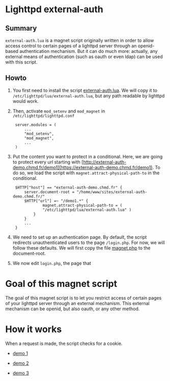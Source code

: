 Lighttpd external-auth
======================

Summary
-------

`external-auth.lua` is a magnet script originally written in order to
allow access control to certain pages of a lighttpd server through an
openid-based authentication mechanism. But it can do much more: actually,
any external means of authentication (such as oauth or even ldap) can be
used with this script.

Howto
-----

1. You first need to install the script
   [external-auth.lua](http://fix.me). We will copy it to
   `/etc/lighttpd/lua/external-auth.lua`, but any path readable by
   lighttpd would work.

2. Then, activate `mod_setenv` and `mod_magnet` in
   `/etc/lighttpd/lighttpd.conf`

        server.modules = (
            ...
            "mod_setenv",
            "mod_magnet",
            ...
        )

3. Put the content you want to protect in a conditional. Here, we are
   going to protect every url starting with
   [http://external-auth-demo.chmd.fr/demo1](https://external-auth-demo.chmd.fr/demo1).
   To do so, we load the script with `magnet.attract-physical-path-to` in
   the conditional.

        $HTTP["host"] == "external-auth-demo.chmd.fr" {
            server.document-root = "/home/www/sites/external-auth-demo.chmd.fr/"
            $HTTP["url"] =~ "/demo1.*" {
                    magnet.attract-physical-path-to = (
                    "/etc/lighttpd/lua/external-auth.lua" )
                }
            }
            ...
        }

4. We need to set up an authentication page. By default, the script
   redirects unauthenticated users to the page `/login.php`. For now, we
   will follow these defaults. We will first copy the file
   [magnet.php](http://fix.me) to the document-root.

5. We now edit `login.php`, the page that








Goal of this magnet script
==========================

The goal of this magnet script is to let you restrict access of certain
pages of your lighttpd server through an external mechanism. This external
mechanism can be openid, but also oauth, or any other method.

How it works
============

When a request is made, the script checks for a cookie.



* [demo 1](/demo1)

* [demo 2](/demo2)
* [demo 3](/demo3)
